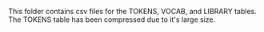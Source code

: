 This folder contains csv files for the TOKENS, VOCAB, and LIBRARY tables. The TOKENS table has been compressed due to it's large size.
